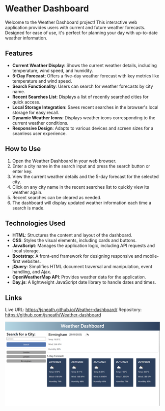 # Weather Dashboard

Welcome to the Weather Dashboard project! This interactive web application provides users with current and future weather forecasts. Designed for ease of use, it's perfect for planning your day with up-to-date weather information.

## Features

- **Current Weather Display**: Shows the current weather details, including temperature, wind speed, and humidity.
- **5-Day Forecast**: Offers a five-day weather forecast with key metrics like temperature and wind speed.
- **Search Functionality**: Users can search for weather forecasts by city name.
- **Recent Searches List**: Displays a list of recently searched cities for quick access.
- **Local Storage Integration**: Saves recent searches in the browser's local storage for easy recall.
- **Dynamic Weather Icons**: Displays weather icons corresponding to the current weather conditions.
- **Responsive Design**: Adapts to various devices and screen sizes for a seamless user experience.

## How to Use

1. Open the Weather Dashboard in your web browser.
2. Enter a city name in the search input and press the search button or enter key.
3. View the current weather details and the 5-day forecast for the selected city.
4. Click on any city name in the recent searches list to quickly view its weather again.
5. Recent searches can be cleared as needed.
6. The dashboard will display updated weather information each time a search is made.

## Technologies Used

- **HTML**: Structures the content and layout of the dashboard.
- **CSS**: Styles the visual elements, including cards and buttons.
- **JavaScript**: Manages the application logic, including API requests and local storage.
- **Bootstrap**: A front-end framework for designing responsive and mobile-first websites.
- **jQuery**: Simplifies HTML document traversal and manipulation, event handling, and Ajax.
- **OpenWeatherMap API**: Provides weather data for the application.
- **Day.js**: A lightweight JavaScript date library to handle dates and times.

## Links

Live URL: https://jsneath.github.io/Weather-dashboard/
Repository: https://github.com/jsneath/Weather-dashboard

![Weather Dashboard Screenshot](weather-dash.png)
